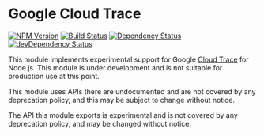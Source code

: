 # Google Cloud Trace

[![NPM Version][npm-image]][npm-url]
[![Build Status][travis-image]][travis-url]
[![Dependency Status][david-image]][david-url]
[![devDependency Status][david-dev-image]][david-dev-url]

This module implements experimental support for Google
[Cloud Trace](https://cloud.google.com/cloud-trace/) for Node.js. This module is
under development and is not suitable for production
use at this point.

This module uses APIs there are undocumented and are not covered by any
deprecation policy, and this may be subject to change without notice.

The API this module exports is experimental and is not covered by any
deprecation policy, and may be changed without notice.

[npm-image]: https://img.shields.io/npm/v/@google/cloud-trace.svg
[npm-url]: https://npmjs.org/package/@google/cloud-trace
[travis-image]: https://travis-ci.org/GoogleCloudPlatform/cloud-trace-nodejs.svg?branch=master
[travis-url]: https://travis-ci.org/GoogleCloudPlatform/cloud-trace-nodejs
[david-image]: https://david-dm.org/GoogleCloudPlatform/cloud-trace-nodejs.svg
[david-url]: https://david-dm.org/GoogleCloudPlatform/cloud-trace-nodejs
[david-dev-image]: https://david-dm.org/GoogleCloudPlatform/cloud-trace-nodejs/dev-status.svg
[david-dev-url]: https://david-dm.org/GoogleCloudPlatform/cloud-trace-nodejs#info=devDependencies
